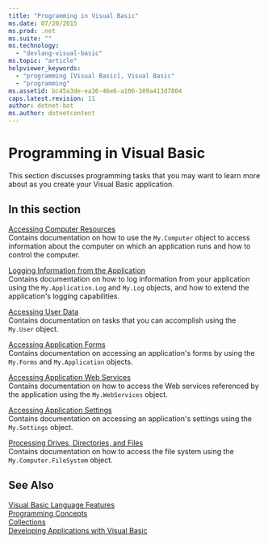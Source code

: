 ```yaml
---
title: "Programming in Visual Basic"
ms.date: 07/20/2015
ms.prod: .net
ms.suite: ""
ms.technology: 
  - "devlang-visual-basic"
ms.topic: "article"
helpviewer_keywords: 
  - "programming [Visual Basic], Visual Basic"
  - "programming"
ms.assetid: bc45a3de-ea36-46e6-a106-309a413d7804
caps.latest.revision: 11
author: dotnet-bot
ms.author: dotnetcontent
---
```

# Programming in Visual Basic
This section discusses programming tasks that you may want to learn more about as you create your Visual Basic application.  
  
## In this section  
 [Accessing Computer Resources](../../../visual-basic/developing-apps/programming/computer-resources/computer-resources.md)  
 Contains documentation on how to use the `My.Computer` object to access information about the computer on which an application runs and how to control the computer.  
  
 [Logging Information from the Application](../../../visual-basic/developing-apps/programming/log-info/logging-information-from-the-application.md)  
 Contains documentation on how to log information from your application using the `My.Application.Log` and `My.Log` objects, and how to extend the application's logging capabilities.  
  
 [Accessing User Data](../../../visual-basic/developing-apps/programming/accessing-user-data.md)  
 Contains documentation on tasks that you can accomplish using the `My.User` object.  
  
 [Accessing Application Forms](../../../visual-basic/developing-apps/programming/accessing-application-forms.md)  
 Contains documentation on accessing an application's forms by using the `My.Forms` and `My.Application` objects.  
  
 [Accessing Application Web Services](../../../visual-basic/developing-apps/programming/accessing-application-web-services.md)  
 Contains documentation on how to access the Web services referenced by the application using the `My.WebServices` object.  
  
 [Accessing Application Settings](../../../visual-basic/developing-apps/programming/app-settings/accessing-application-settings.md)  
 Contains documentation on accessing an application's settings using the `My.Settings` object.  
  
 [Processing Drives, Directories, and Files](../../../visual-basic/developing-apps/programming/drives-directories-files/processing.md)  
 Contains documentation on how to access the file system using the `My.Computer.FileSystem` object.  
  
## See Also  
 [Visual Basic Language Features](../../../visual-basic/programming-guide/language-features/index.md)  
 [Programming Concepts](../../../visual-basic/programming-guide/concepts/index.md)  
 [Collections](../../../visual-basic/programming-guide/concepts/collections.md)  
 [Developing Applications with Visual Basic](../../../visual-basic/developing-apps/index.md)

